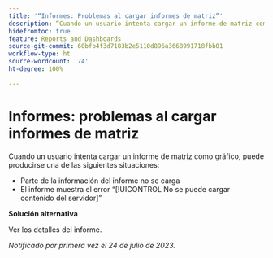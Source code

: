 ```yaml
---
title: '“Informes: Problemas al cargar informes de matriz”'
description: “Cuando un usuario intenta cargar un informe de matriz como gráfico, pueden producirse problemas”.
hidefromtoc: true
feature: Reports and Dashboards
source-git-commit: 60bfb4f3d7183b2e5110d896a3668991718fbb01
workflow-type: ht
source-wordcount: '74'
ht-degree: 100%

---
```



# Informes: problemas al cargar informes de matriz

Cuando un usuario intenta cargar un informe de matriz como gráfico, puede producirse una de las siguientes situaciones:

* Parte de la información del informe no se carga
* El informe muestra el error “[!UICONTROL No se puede cargar contenido del servidor]”

**Solución alternativa**

Ver los detalles del informe.

_Notificado por primera vez el 24 de julio de 2023._

